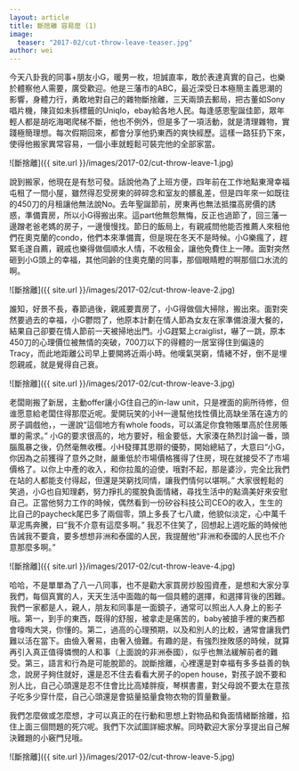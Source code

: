 ```yaml
---
layout: article
title: 斷捨離 容易麼 (1)
image:
  teaser: "2017-02/cut-throw-leave-teaser.jpg"
author: wei
---
```

今天八卦我的同事+朋友小G，暖男一枚，坦誠直率，敢於表達真實的自己，也樂於體察他人需要，廣受歡迎。他是三藩市的ABC，最近深受日本極簡主義思潮的影響，身體力行，勇敢地對自己的雜物斷捨離，三天兩頭去郵局，把古董如Sony唱片機，陳貨如未拆標籤的Uniqlo，ebay給各地人民。每逢感恩聖誕佳節，眾年輕人都是胡吃海喝爬梯不斷，他也不例外，但是多了一項活動，就是清理雜物，實踐極簡理想。每次假期回來，都會分享他扔東西的爽快經歷。這樣一路狂扔下來，使得他搬家異常容易，一個小車就輕鬆可裝完他的全部家當。

![斷捨離]({{ site.url }}/images/2017-02/cut-throw-leave-1.jpg)

說到搬家，他現在是有愁可發。話說他為了上班方便，四年前在工作地點東灣幸福屯租了一間小屋，雖然得忍受房東的碎碎念和室友的髒亂差，但是四年來一如既往的450刀的月租讓他無法說No。去年聖誕節前，房東再也無法抵擋高房價的誘惑，準備賣房，所以小G得搬出來。這part他無怨無悔，反正也過節了，回三藩一邊蹭老爸老媽的房子，一邊慢慢找。節日的飯局上，有親戚問他能否推薦人來租他們在奧克蘭的condo，他們本來準備賣，但是現在冬天不是時候。小G樂瘋了，趕緊毛遂自薦，親戚也樂得做個順水人情，不收租金，讓他免費住上一陣。面對突然砸到小G頭上的幸福，其他同齡的住奧克蘭的同事，那個眼睛瞪的啊那個口水流的啊。

![斷捨離]({{ site.url }}/images/2017-02/cut-throw-leave-2.jpg)

誰知，好景不長，春節過後，親戚要賣房了，小G得做個大掃除，搬出來。面對突然要過去的幸福，小G鬱悶了，他原本計劃在情人節為女友在家準備浪漫大餐的，結果自己卻要在情人節前一天被掃地出門。小G趕緊上craiglist，嚇了一跳，原本450刀的心理價位被無情的突破，700刀以下的得體的一居室得住到偏遠的Tracy，而此地距離公司早上要開將近兩小時。他嘆氣哭窮，情緒不好，倒不是埋怨親戚，就是覺得自己衰。

![斷捨離]({{ site.url }}/images/2017-02/cut-throw-leave-3.jpg)

老闆剛搬了新居，主動offer讓小G住自己的in-law unit，只是裡面的廁所待修，但谁愿意給老闆住得那麼近呢。愛開玩笑的小H一邊幫他找性價比高缺坐落在遠方的房子調戲他，，一邊說“這個地方有whole foods，可以滿足你食物賬單高於住房賬單的需求。” 小G的要求很高的，地方要好，租金要低，大家湊在熱烈討論一番，頭腦風暴之後，仍然毫無收穫。小H發揮其思辯的優勢，開始總結了，大意曰“小G，你因為之前獲得了意外之財，嚴重低於市場價格獲得了住房，現在就接受不了市場價格了。以你上中產的收入，和你拉風的迫使，哦對不起，那是婆沙，完全比我們在站的人都能支付得起，但還是哭窮找同情，讓我們情何以堪啊。” 大家很輕鬆的笑過，小G也自知理虧，努力掙扎的擺脫負面情緒，尋找生活中的點滴美好來安慰自己。正當他努力工作的時候，偶然看到一份矽谷科技公司CEO的收入，生生的比自己的paycheck尾巴多了兩個零，頭上多長了七八歲，他貌似淡定，心中萬千草泥馬奔騰，曰“我不介意有這麼多啊。” 我忍不住笑了，回想起上週吃飯的時候他告誡我不要貪，要多想想非洲和泰國的人民，我提醒他“非洲和泰國的人民也不介意那麼多啊。”

![斷捨離]({{ site.url }}/images/2017-02/cut-throw-leave-4.jpg)

哈哈，不是單單為了八一八同事，也不是勸大家買房炒股囤資產，是想和大家分享我們，每個真實的人，天天生活中面臨的每一個具體的選擇，和選擇背後的困難。我們一家都是人，親人，朋友和同事是一面鏡子，通常可以照出人人身上的影子哦。第一，到手的東西，既得的舒服，被拿走是痛苦的，baby被搶手裡的東西都會嚎啕大哭，你懂的。第二，過高的心理預期，以及和別人的比較，通常會讓我們難以活在當下。由儉入奢易，由奢入儉難。有趣的是，有強烈挫敗感的時候，就算再引入真正值得憐憫的人和事（​​上面說的非洲泰國），似乎也無法緩解前者的難受。第三，語言和行為是可能脫節的。說斷捨離，心裡還是對幸福有多多益善的執念，說房子夠住就好，還是忍不住去看看大房子的open house，對孩子說不要和別人比，自己心頭還是忍不住會比比高矮胖瘦，琴棋書畫，對父母說不要太在意孩子吃多少穿什麼，自己心頭還是會掂量掂量食物衣物的質量數量。

我們怎麼做或怎麼想，才可以真正的在行動和思想上對物品和負面情緒斷捨離，掐住上面三個問題的死穴呢。我們下次試圖詳細求解。同時歡迎大家分享提出自己解決難題的小竅門兒哦。

![斷捨離]({{ site.url }}/images/2017-02/cut-throw-leave-5.jpg)